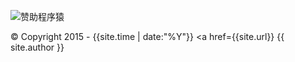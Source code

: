 ![赞助程序猿](http://i.imgur.com/C8YKejZ.png)<p>&copy;&nbsp;Copyright 2015 - {{site.time | date:"%Y"}}&nbsp;<a href={{site.url}} {{ site.author }}</a></p>
<p style="display:none"><script type="text/javascript">var cnzz_protocol = (("https:" == document.location.protocol) ? " https://" : " http://");document.write(unescape("%3Cspan id='cnzz_stat_icon_1256005637'%3E%3C/span%3E%3Cscript src='" + cnzz_protocol + "s95.cnzz.com/z_stat.php%3Fid%3D1256005637' type='text/javascript'%3E%3C/script%3E"));</script></p>
<div id="elevator_item">
    <a id="elevator" onclick="return false;" title="回到顶部"></a>   
</div>
